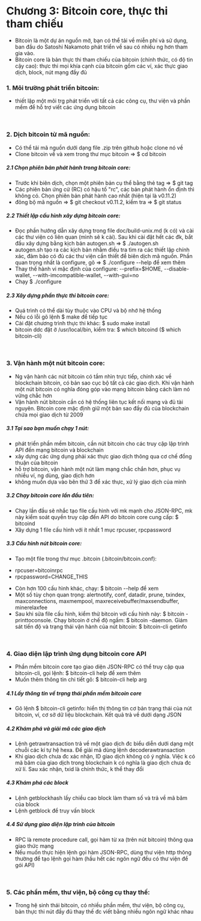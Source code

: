 # Chương 3: Bitcoin core, thực thi tham chiếu

- Bitcoin là một dự án nguồn mở, bạn có thể tải về miễn phí và sử dụng, ban đầu do Satoshi Nakamoto phát triển về sau có nhiều ng hơn tham gia vào.
- Bitcoin core là bản thực thi tham chiếu của bitcoin (chính thức, có độ tin cậy cao): thực thi mọi khía cạnh của bitcoin gồm các ví, xác thực giao dịch, block, nút mạng đầy đủ

### 1. Môi trường phát triển bitcoin:
+ thiết lập một môi trg phát triển với tất cả các công cụ, thư viện và phần mềm để hỗ trợ viết các ứng dụng bitcoin

<br />

### 2. Dịch bitcoin từ mã nguồn:
+ Có thể tải mã nguồn dưới dạng file .zip trên github hoặc clone nó về
+ Clone bitcoin về và xem trong thư mục bitcoin => \$ cd bitcoin

##### 2.1 Chọn phiên bản phát hành trong bitcoin core:
+ Trước khi biên dịch, chọn một phiên bản cụ thể bằng thẻ tag => \$ git tag
+ Các phiên bản ứng cử (RC) có hậu tố "rc", các bản phát hành ổn định thì không có. Chọn phiên bản phát hành cao nhất (hiện tại là v0.11.2)
+ đông bộ mã nguồn => \$ git checkout v0.11.2, kiểm tra => \$ git status

##### 2.2 Thiết lập cấu hình xây dựng bitcoin core:
+ Đọc phần hướng dẫn xây dựng trong file doc/build-unix.md (k có) và cài các thư viện có liên quan (mình sẽ k cài). Sau khi cài đặt hết các đk, bắt đầu xây dựng bằng kịch bản autogen.sh => $ ./autogen.sh
+ autogen.sh tạo ra các kịch bản nhằm điều tra tìm ra các thiết lập chính xác, đảm bảo có đủ các thư viện cần thiết để biên dịch mã nguồn. Phần quan trọng nhất là configure, gõ => $ ./configure --help để xem thêm
+ Thay thế hành vi mặc định của configure: --prefix=$HOME, --disable-wallet, --with-imcompatible-wallet, --with-gui=no
+ Chạy $ ./configure 

##### 2.3 Xây dựng phần thực thi bitcoin core:
+ Quá trình có thể dài tùy thuộc vào CPU và bộ nhớ hệ thống
+ Nếu có lỗi gõ lệnh $ make để tiếp tục
+ Cài đặt chương trình thực thi khác: $ sudo make install
+ bitcoin ddc đặt ở /usr/local/bin, kiểm tra: $ which bitcoind (\$ which bitcoin-cli)

<br />

### 3. Vận hành một nút bitcoin core:
+ Ng vận hành các nút bitcoin có tầm nhìn trực tiếp, chính xác về blockchain bitcoin, có bản sao cục bộ tất cả các giao dịch. Khi vận hành một nút bitcoin có nghĩa đóng góp vào mạng bitcoin bằng cách làm nó vững chắc hơn
+ Vận hành nút bitcoin cần có hệ thống liên tục kết nối mạng và đủ tài nguyên. Bitcoin core mặc định giữ một bản sao đầy đủ của blockchain chứa mọi giao dịch từ 2009

##### 3.1 Tại sao bạn muốn chạy 1 nút:
+ phát triển phần mềm bitcoin, cần nút bitcoin cho các truy cập lập trình API đến mạng bitcoin và blockchain
+ xây dựng các ứng dụng phải xác thực giao dịch thông qua cơ chế đồng thuận của bitcoin
+ hỗ trợ bitcoin, vận hành một nút làm mạng chắc chắn hơn, phục vụ nhiều ví, ng dùng, giao dịch hơn
+ không muốn dựa vào bên thứ 3 để xác thực, xử lý giao dịch của mình

##### 3.2 Chạy bitcoin core lần đầu tiên:
+ Chạy lần đầu sẽ nhắc tạo file cấu hình với mk mạnh cho JSON-RPC, mk này kiểm soát quyền truy cập đến API do bitcoin core cung cấp: $ bitcoind
+ Xây dựng 1 file cấu hình với ít nhất 1 mục rpcuser, rpcpassword

##### 3.3 Cấu hình nút bitcoin core:
+ Tạo một file trong thư mục .bitcoin (.bitcoin/bitcoin.conf): 
- rpcuser=bitcoinrpc
- rpcpassword=CHANGE_THIS
+ Còn hơn 100 cấu hình khác, chạy: $ bitcoin --help để xem
+ Một số tùy chọn quan trọng: alertnotify, conf, datadir, prune, txindex, maxconnections, maxmempool, maxreceivebuffer/maxsendbuffer, minerelaxfee
+ Sau khi sửa file cấu hình, kiểm thử bitcoin với cấu hình này: \$ bitcoin -printtoconsole. Chạy bitcoin ở chế độ ngầm: \$ bitcoin -daemon. Giám sát tiến độ và trạng thái vận hành của nút bitcoin: $ bitcoin-cli getinfo

<br />

### 4. Giao diện lập trình ứng dụng bitcoin core API
+ Phần mềm bitcoin core tạo giao diện JSON-RPC có thể truy cập qua bitcoin-cli, gọi lệnh: $ bitcoin-cli help để xem thêm
+ Muốn thêm thông tin chi tiết gõ: $ bitcoin-cli help arg

##### 4.1 Lấy thông tin về trạng thái phần mềm bitcoin core
- Gõ lệnh $ bitcoin-cli getinfo: hiển thị thông tin cơ bản trạng thái của nút bitcoin, ví, cơ sở dữ liệu blockchain. Kết quả trả về dưới dạng JSON

##### 4.2 Khám phá và giải mã các giao dịch
- Lệnh getrawtransaction trả về một giao dịch đc biểu diễn dưới dạng một chuỗi các kí tự hệ hexa. Để giải mã dùng lệnh decoderawtransaction
- Khi giao dịch chưa đc xác nhận, ID giao dịch không có ý nghĩa. Việc k có mã băm của giao dịch trong blockchain k có nghĩa là giao dịch chưa đc xử lí. Sau xác nhận, txid là chính thức, k thể thay đổi

##### 4.3 Khám phá các block
- Lệnh getblockhash lấy chiều cao block làm tham số và trả về mã băm của block
- Lệnh getblock để truy vấn block

##### 4.4 Sử dụng giao diện lập trình của bitcoin
- RPC là remote procedure call, gọi hàm từ xa (trên nút bitcoin) thông qua giao thức mạng
- Nếu muốn thực hiện lệnh gọi hàm JSON-RPC, dùng thư viện http thông thường để tạo lệnh gọi hàm (hầu hết các ngôn ngữ đều có thư viện để gói API)

<br />

### 5. Các phần mềm, thư viện, bộ công cụ thay thế:
+ Trong hệ sinh thái bitcoin, có nhiều phần mềm, thư viện, bộ công cụ, bản thực thi nút đầy đủ thay thế đc viết bằng nhiều ngôn ngữ khác nhau